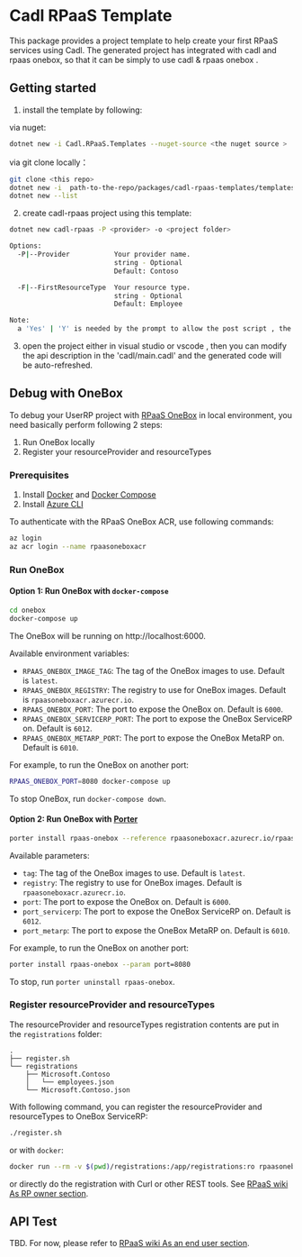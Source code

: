 # Cadl RPaaS Template

This package provides a project template to help create your first RPaaS services using Cadl. The generated project has integrated with cadl and rpaas onebox, so that it can be simply to use cadl & rpaas onebox .

## Getting started

1. install the template by following:

via nuget:

```bash
dotnet new -i Cadl.RPaaS.Templates --nuget-source <the nuget source >

```

via git clone locally：
```bash
git clone <this repo>
dotnet new -i  path-to-the-repo/packages/cadl-rpaas-templates/templates/cadl-rpaas
dotnet new --list
```

2. create cadl-rpaas project using this template:
```bash
dotnet new cadl-rpaas -P <provider> -o <project folder>

Options:
  -P|--Provider           Your provider name.
                          string - Optional
                          Default: Contoso

  -F|--FirstResourceType  Your resource type.
                          string - Optional
                          Default: Employee

Note:
  a 'Yes' | 'Y' is needed by the prompt to allow the post script , the post script is to install cadl tools.

```

3. open the project either in visual studio or vscode , then you can modify the api description in the 'cadl/main.cadl' and the generated code will be auto-refreshed.


## Debug with OneBox

To debug your UserRP project with [RPaaS OneBox](https://armwiki.azurewebsites.net/rpaas/onebox.html) in local environment, you need basically perform following 2 steps:

1. Run OneBox locally
2. Register your resourceProvider and resourceTypes

### Prerequisites

1. Install [Docker](https://docs.docker.com/get-docker/) and [Docker Compose](https://docs.docker.com/compose/install/)
1. Install [Azure CLI](https://docs.microsoft.com/en-us/cli/azure/install-azure-cli?view=azure-cli-latest)

To authenticate with the RPaaS OneBox ACR, use following commands:

```bash
az login
az acr login --name rpaasoneboxacr
```

### Run OneBox

#### Option 1: Run OneBox with `docker-compose`

```bash
cd onebox
docker-compose up
```

The OneBox will be running on http://localhost:6000.

Available environment variables:

* `RPAAS_ONEBOX_IMAGE_TAG`: The tag of the OneBox images to use. Default is `latest`.
* `RPAAS_ONEBOX_REGISTRY`: The registry to use for OneBox images. Default is `rpaasoneboxacr.azurecr.io`.
* `RPAAS_ONEBOX_PORT`: The port to expose the OneBox on. Default is `6000`.
* `RPAAS_ONEBOX_SERVICERP_PORT`: The port to expose the OneBox ServiceRP on. Default is `6012`.
* `RPAAS_ONEBOX_METARP_PORT`: The port to expose the OneBox MetaRP on. Default is `6010`.

For example, to run the OneBox on another port:

```bash
RPAAS_ONEBOX_PORT=8080 docker-compose up
```

To stop OneBox, run `docker-compose down`.

#### Option 2: Run OneBox with [Porter](https://porter.sh/install/)

```bash
porter install rpaas-onebox --reference rpaasoneboxacr.azurecr.io/rpaas-onebox-installer:v0.1.0 --allow-docker-host-access
```

Available parameters:

* `tag`: The tag of the OneBox images to use. Default is `latest`.
* `registry`: The registry to use for OneBox images. Default is `rpaasoneboxacr.azurecr.io`.
* `port`: The port to expose the OneBox on. Default is `6000`.
* `port_servicerp`: The port to expose the OneBox ServiceRP on. Default is `6012`.
* `port_metarp`: The port to expose the OneBox MetaRP on. Default is `6010`.

For example, to run the OneBox on another port:

```bash
porter install rpaas-onebox --param port=8080
```

To stop, run `porter uninstall rpaas-onebox`.

### Register resourceProvider and resourceTypes

The resourceProvider and resourceTypes registration contents are put in the `registrations` folder:

```
.
├── register.sh
└── registrations
    ├── Microsoft.Contoso
    │   └── employees.json
    └── Microsoft.Contoso.json
```

With following command, you can register the resourceProvider and resourceTypes to OneBox ServiceRP:

```bash
./register.sh
```

or with `docker`:

```bash
docker run --rm -v $(pwd)/registrations:/app/registrations:ro rpaasoneboxacr.azurecr.io/rpaas-onebox/register
```

or directly do the registration with Curl or other REST tools. See [RPaaS wiki As RP owner section](https://armwiki.azurewebsites.net/rpaas/onebox.html#as-rp-owner-userrp).

## API Test

TBD. For now, please refer to [RPaaS wiki As an end user section](https://armwiki.azurewebsites.net/rpaas/onebox.html#as-an-end-user-uses-metarp).

